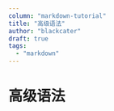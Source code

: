 ```yaml
---
column: "markdown-tutorial"
title: "高级语法"
author: "blackcater"
draft: true
tags:
  - "markdown"
---
```


# 高级语法
